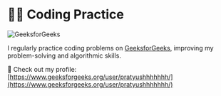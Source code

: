 # 👨‍💻 Coding Practice

![GeeksforGeeks](![0_ilw552fVUGbwIzbE](https://github.com/user-attachments/assets/cd971eda-e63c-434b-82ab-78fe9ee5462b)
)

I regularly practice coding problems on [GeeksforGeeks](https://www.geeksforgeeks.org/), improving my problem-solving and algorithmic skills.

🔗 Check out my profile: [https://www.geeksforgeeks.org/user/pratyushhhhhhh/](https://www.geeksforgeeks.org/user/pratyushhhhhhh/)
